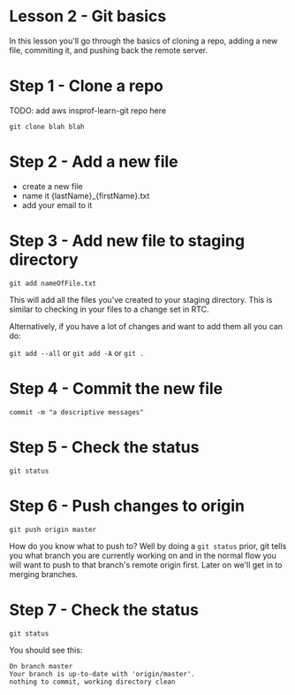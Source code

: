 # Lesson 2 - Git basics

In this lesson you'll go through the basics of cloning a repo, adding a new file, commiting it, and pushing back the remote server.

# Step 1 - Clone a repo

TODO: add aws insprof-learn-git repo here

`git clone blah blah`

# Step 2 - Add a new file

- create a new file
- name it {lastName}_{firstName}.txt
- add your email to it

# Step 3 - Add new file to staging directory

`git add nameOfFile.txt` 

This will add all the files you've created to your staging directory. This is similar to checking in your files to a change set in RTC.

Alternatively, if you have a lot of changes and want to add them all you can do:

`git add --all` or `git add -A` or `git .`

# Step 4 - Commit the new file

`commit -m "a descriptive messages"`


# Step 5 - Check the status

`git status`


# Step 6 - Push changes to origin

`git push origin master`

How do you know what to push to? Well by doing a `git status` prior, git tells you what branch you are currently working on and in the normal flow you will want to push to that branch's remote origin first. Later on we'll get in to merging branches.

# Step 7 - Check the status

`git status`

You should see this:

```
On branch master
Your branch is up-to-date with 'origin/master'.
nothing to commit, working directory clean
```